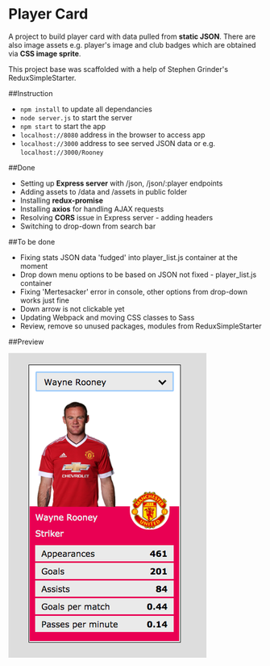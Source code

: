 # Player Card

A project to build player card with data pulled from **static JSON**. There are also image assets e.g. player's image and club badges which are obtained via **CSS image sprite**.  

This project base was scaffolded with a help of Stephen Grinder's ReduxSimpleStarter. 

##Instruction
- `npm install` to update all dependancies
- `node server.js` to start the server
- `npm start` to start the app
- `localhost://8080` address in the browser to access app
- `localhost://3000` address to see served JSON data or e.g. `localhost://3000/Rooney`

##Done
- Setting up **Express server** with /json, /json/:player endpoints
- Adding assets to /data and /assets in public folder
- Installing **redux-promise**
- Installing **axios** for handling AJAX requests
- Resolving **CORS** issue in Express server - adding headers
- Switching to drop-down from search bar

##To be done
- Fixing stats JSON data 'fudged' into player_list.js container at the moment
- Drop down menu options to be based on JSON not fixed - player_list.js container
- Fixing 'Mertesacker' error in console, other options from drop-down works just fine
- Down arrow is not clickable yet
- Updating Webpack and moving CSS classes to Sass
- Review, remove so unused packages, modules from ReduxSimpleStarter

##Preview

![player-card screenshot](https://github.com/maciejk77/player-card/blob/master/public/assets/screenshot.png?raw=true)